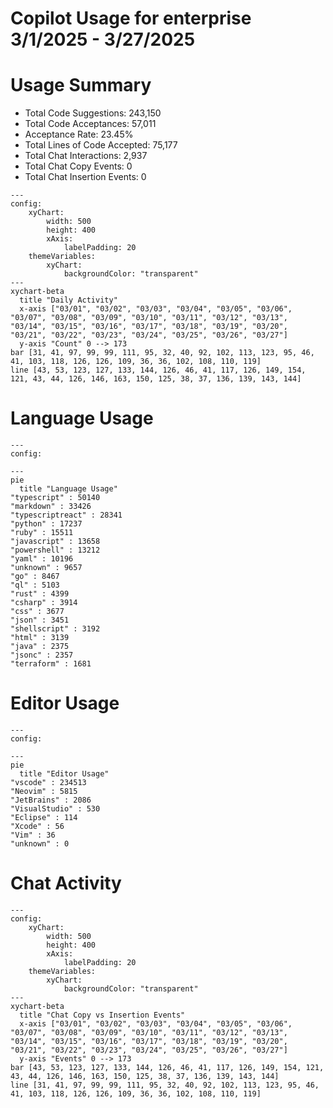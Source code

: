 <h1>Copilot Usage for enterprise<br>3/1/2025 - 3/27/2025</h1>
<h1>Usage Summary</h1>
<ul><li>Total Code Suggestions: 243,150</li><li>Total Code Acceptances: 57,011</li><li>Acceptance Rate: 23.45%</li><li>Total Lines of Code Accepted: 75,177</li><li>Total Chat Interactions: 2,937</li><li>Total Chat Copy Events: 0</li><li>Total Chat Insertion Events: 0</li></ul>

```mermaid
---
config:
    xyChart:
        width: 500
        height: 400
        xAxis:
            labelPadding: 20
    themeVariables:
        xyChart:
            backgroundColor: "transparent"
---
xychart-beta
  title "Daily Activity"
  x-axis ["03/01", "03/02", "03/03", "03/04", "03/05", "03/06", "03/07", "03/08", "03/09", "03/10", "03/11", "03/12", "03/13", "03/14", "03/15", "03/16", "03/17", "03/18", "03/19", "03/20", "03/21", "03/22", "03/23", "03/24", "03/25", "03/26", "03/27"]
  y-axis "Count" 0 --> 173
bar [31, 41, 97, 99, 99, 111, 95, 32, 40, 92, 102, 113, 123, 95, 46, 41, 103, 118, 126, 126, 109, 36, 36, 102, 108, 110, 119]
line [43, 53, 123, 127, 133, 144, 126, 46, 41, 117, 126, 149, 154, 121, 43, 44, 126, 146, 163, 150, 125, 38, 37, 136, 139, 143, 144]
```
<h1>Language Usage</h1>

```mermaid
---
config:
    
---
pie
  title "Language Usage"
"typescript" : 50140
"markdown" : 33426
"typescriptreact" : 28341
"python" : 17237
"ruby" : 15511
"javascript" : 13658
"powershell" : 13212
"yaml" : 10196
"unknown" : 9657
"go" : 8467
"ql" : 5103
"rust" : 4399
"csharp" : 3914
"css" : 3677
"json" : 3451
"shellscript" : 3192
"html" : 3139
"java" : 2375
"jsonc" : 2357
"terraform" : 1681
```
<h1>Editor Usage</h1>

```mermaid
---
config:
    
---
pie
  title "Editor Usage"
"vscode" : 234513
"Neovim" : 5815
"JetBrains" : 2086
"VisualStudio" : 530
"Eclipse" : 114
"Xcode" : 56
"Vim" : 36
"unknown" : 0
```
<h1>Chat Activity</h1>

```mermaid
---
config:
    xyChart:
        width: 500
        height: 400
        xAxis:
            labelPadding: 20
    themeVariables:
        xyChart:
            backgroundColor: "transparent"
---
xychart-beta
  title "Chat Copy vs Insertion Events"
  x-axis ["03/01", "03/02", "03/03", "03/04", "03/05", "03/06", "03/07", "03/08", "03/09", "03/10", "03/11", "03/12", "03/13", "03/14", "03/15", "03/16", "03/17", "03/18", "03/19", "03/20", "03/21", "03/22", "03/23", "03/24", "03/25", "03/26", "03/27"]
  y-axis "Events" 0 --> 173
bar [43, 53, 123, 127, 133, 144, 126, 46, 41, 117, 126, 149, 154, 121, 43, 44, 126, 146, 163, 150, 125, 38, 37, 136, 139, 143, 144]
line [31, 41, 97, 99, 99, 111, 95, 32, 40, 92, 102, 113, 123, 95, 46, 41, 103, 118, 126, 126, 109, 36, 36, 102, 108, 110, 119]
```
